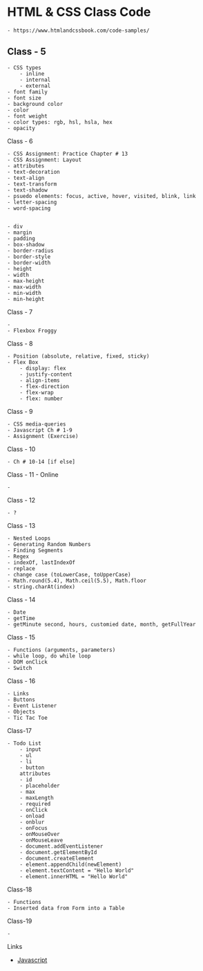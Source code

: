 # HTML & CSS Class Code

    - https://www.htmlandcssbook.com/code-samples/

## Class - 5

    - CSS types
        - inline
        - internal
        - external
    - font family
    - font size
    - background color
    - color
    - font weight
    - color types: rgb, hsl, hsla, hex
    - opacity

Class - 6

    - CSS Assignment: Practice Chapter # 13
    - CSS Assignment: Layout
    - attributes
    - text-decoration
    - text-align
    - text-transform
    - text-shadow
    - psuedo elements: focus, active, hover, visited, blink, link
    - letter-spacing
    - word-spacing


    - div
    - margin
    - padding
    - box-shadow
    - border-radius
    - border-style
    - border-width
    - height
    - width
    - max-height
    - max-width
    - min-width
    - min-height

Class - 7

    -
    - Flexbox Froggy

Class - 8

    - Position (absolute, relative, fixed, sticky)
    - Flex Box
        - display: flex
        - justify-content
        - align-items
        - flex-direction
        - flex-wrap
        - flex: number

Class - 9

    - CSS media-queries
    - Javascript Ch # 1-9
    - Assignment (Exercise)

Class - 10

    - Ch # 10-14 [if else]

Class - 11 - Online

    -

Class - 12

    - ? 

Class - 13

    - Nested Loops
    - Generating Random Numbers
    - Finding Segments
    - Regex
    - indexOf, lastIndexOf
    - replace
    - change case (toLowerCase, toUpperCase)
    - Math.round(5.4), Math.ceil(5.5), Math.floor
    - string.charAt(index)

Class - 14

    - Date 
    - getTime
    - getMinute second, hours, customied date, month, getFullYear

Class - 15

    - Functions (arguments, parameters)
    - while loop, do while loop
    - DOM onClick
    - Switch

Class - 16

    - Links
    - Buttons    
    - Event Listener
    - Objects
    - Tic Tac Toe


Class-17

    - Todo List
        - input
        - ul 
        - li
        - button
        attributes
        - id
        - placeholder
        - max
        - maxLength
        - required
        - onClick
        - onload
        - onblur
        - onFocus
        - onMouseOver
        - onMouseLeave
        - document.addEventListener
        - document.getElementById
        - document.createElement
        - element.appendChild(newElement)
        - element.textContent = "Hello World"
        - element.innerHTML = "Hello World"

Class-18

    - Functions 
    - Inserted data from Form into a Table

Class-19

    - 

Links

- [Javascript](https://media.licdn.com/dms/image/C4D22AQEDO0W5IOQW7g/feedshare-shrink_1280/0/1674126099284?e=1677715200&v=beta&t=Po43PAMGmK4ZZpnhHhxwbdw-ITiPdbEtCO6pMLtPr8Q)

